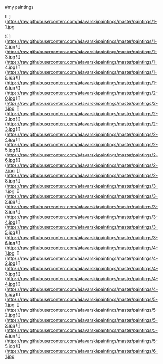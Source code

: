 
#my paintings

![ ](https://raw.githubusercontent.com/adavarski/paintings/master/paintings/1-1.jpg

![ ](https://raw.githubusercontent.com/adavarski/paintings/master/paintings/1-2.jpg
![](https://raw.githubusercontent.com/adavarski/paintings/master/paintings/1-3.jpg
![](https://raw.githubusercontent.com/adavarski/paintings/master/paintings/1-4.jpg
![](https://raw.githubusercontent.com/adavarski/paintings/master/paintings/1-5.jpg
![](https://raw.githubusercontent.com/adavarski/paintings/master/paintings/1-6.jpg
![](https://raw.githubusercontent.com/adavarski/paintings/master/paintings/2-0.jpg
![](https://raw.githubusercontent.com/adavarski/paintings/master/paintings/2-1.jpg
![](https://raw.githubusercontent.com/adavarski/paintings/master/paintings/2-2.jpg
![](https://raw.githubusercontent.com/adavarski/paintings/master/paintings/2-3.jpg
![](https://raw.githubusercontent.com/adavarski/paintings/master/paintings/2-4.jpg
![](https://raw.githubusercontent.com/adavarski/paintings/master/paintings/2-5.jpg
![](https://raw.githubusercontent.com/adavarski/paintings/master/paintings/2-6.jpg
![](https://raw.githubusercontent.com/adavarski/paintings/master/paintings/2-7.jpg
![](https://raw.githubusercontent.com/adavarski/paintings/master/paintings/2-8.jpg
![](https://raw.githubusercontent.com/adavarski/paintings/master/paintings/3-1.jpg
![](https://raw.githubusercontent.com/adavarski/paintings/master/paintings/3-2.jpg
![](https://raw.githubusercontent.com/adavarski/paintings/master/paintings/3-3.jpg
![](https://raw.githubusercontent.com/adavarski/paintings/master/paintings/3-4.jpg
![](https://raw.githubusercontent.com/adavarski/paintings/master/paintings/3-5.jpg
![](https://raw.githubusercontent.com/adavarski/paintings/master/paintings/3-6.jpg
![](https://raw.githubusercontent.com/adavarski/paintings/master/paintings/4-1.jpg
![](https://raw.githubusercontent.com/adavarski/paintings/master/paintings/4-2.jpg
![](https://raw.githubusercontent.com/adavarski/paintings/master/paintings/4-3.jpg
![](https://raw.githubusercontent.com/adavarski/paintings/master/paintings/4-4.jpg
![](https://raw.githubusercontent.com/adavarski/paintings/master/paintings/4-5.jpg
![](https://raw.githubusercontent.com/adavarski/paintings/master/paintings/5-1.jpg
![](https://raw.githubusercontent.com/adavarski/paintings/master/paintings/5-2.jpg
![](https://raw.githubusercontent.com/adavarski/paintings/master/paintings/5-3.jpg
![](https://raw.githubusercontent.com/adavarski/paintings/master/paintings/5-4.jpg
![](https://raw.githubusercontent.com/adavarski/paintings/master/paintings/5-5.jpg
![](https://raw.githubusercontent.com/adavarski/paintings/master/paintings/6-1.jpg
